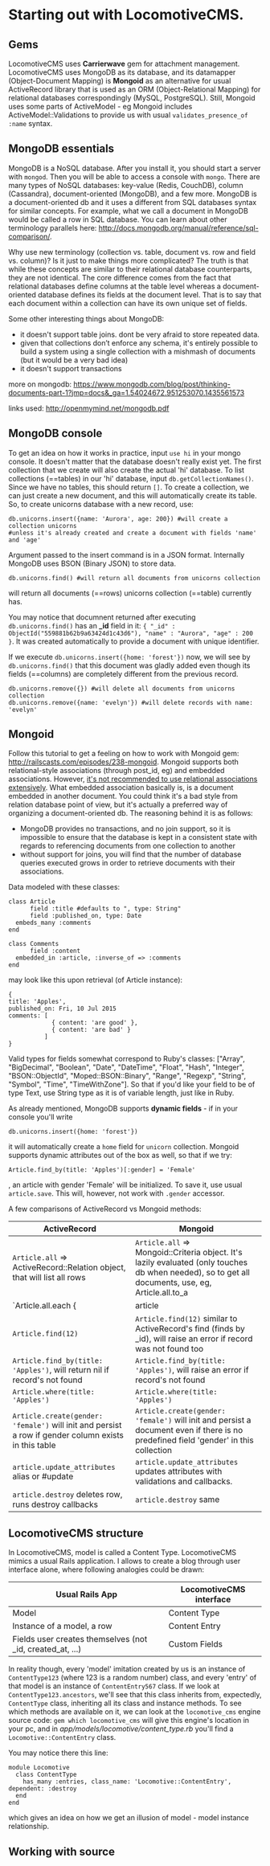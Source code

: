



# Starting out with LocomotiveCMS.

## Gems
LocomotiveCMS uses **Carrierwave** gem for attachment management. 
LocomotiveCMS uses MongoDB as its database, and its datamapper (Object-Document Mapping) is **Mongoid** as an alternative for usual ActiveRecord library that is used as an ORM (Object-Relational Mapping) for relational databases correspondingly (MySQL, PostgreSQL).
Still, Mongoid uses some parts of ActiveModel - eg Mongoid includes ActiveModel::Validations to provide us with usual `validates_presence_of :name` syntax.

## MongoDB essentials
MongoDB is a NoSQL database. After you install it, you should start a server with `mongod`. Then you will be able to access a console with `mongo`.
There are many types of NoSQL databases: key-value (Redis, CouchDB), column (Cassandra), document-oriented (MongoDB), and a few more. 
MongoDB is a document-oriented db and it uses a different from SQL databases syntax for similar concepts. For example, what we call a document in MongoDB would be called a row in SQL database. You can learn about other terminology parallels here: http://docs.mongodb.org/manual/reference/sql-comparison/.

Why use new terminology (collection vs. table, document vs. row and field vs. column)? Is it just to make things more complicated? The truth is that while these concepts are similar to their relational database counterparts, they are not identical. The core difference comes from the fact that relational databases define columns at the table level whereas a document-oriented database defines its fields at the document level. That is to say that each document within a collection can have its own unique set of fields.

Some other interesting things about MongoDB:

- it doesn't support table joins. dont be very afraid to store repeated data.
- given that collections don’t enforce any schema, it's entirely possible to build a system using a single collection with a mishmash of documents (but it would be a very bad idea)
- it doesn't support transactions

more on mongodb: https://www.mongodb.com/blog/post/thinking-documents-part-1?jmp=docs&_ga=1.54024672.951253070.1435561573

links used: http://openmymind.net/mongodb.pdf

## MongoDB console
To get an idea on how it works in practice, input `use hi` in your mongo console. It doesn't matter that the database doesn't really exist yet. The first collection that we create will also create the actual 'hi' database.
To list collections (==tables) in our 'hi' database, input `db.getCollectionNames()`. Since we have no tables, this should return `[]`. To create a collection, we can just create a new document, and this will automatically create its table. So, to create unicorns database with a new record, use:

    db.unicorns.insert({name: 'Aurora', age: 200}) #will create a collection unicorns 
    #unless it's already created and create a document with fields 'name' and 'age'

Argument passed to the insert command is in a JSON format. Internally MongoDB uses BSON (Binary JSON) to store data.

    db.unicorns.find() #will return all documents from unicorns collection

will return all documents (==rows) unicorns collection (==table) currently has.

You may notice that documnent returned after executing `db.unicorns.find()` has an **_id** field in it: `{ "_id" : ObjectId("559881b62b9a63424d1c43d6"), "name" : "Aurora", "age" : 200 }`. It was created automatically to provide a document with unique identifier.

If we execute `db.unicorns.insert({home: 'forest'})` now, we will see by `db.unicorns.find()` that this document was gladly added even though its fields (==columns) are completely different from the previous record.

    db.unicorns.remove({}) #will delete all documents from unicorns collection
    db.unicorns.remove({name: 'evelyn'}) #will delete records with name: 'evelyn'


## Mongoid

Follow this tutorial to get a feeling on how to work with Mongoid gem: http://railscasts.com/episodes/238-mongoid. 
Mongoid supports both relational-style associations (through post_id, eg) and embedded associations. However, [it's not recommended to use relational associations extensively](http://mongoid.org/en/mongoid/docs/tips.html#relational_associations). 
What embedded association basically is, is a document embedded in another document. You could think it's a bad style from relation database point of view, but it's actually a preferred way of organizing a document-oriented db. The reasoning behind it is as follows: 
 - MongoDB provides no transactions, and no join support, so it is impossible to ensure that the database is kept in a consistent state with regards to referencing documents from one collection to another
 - without support for joins, you will find that the number of database queries executed grows in order to retrieve documents with their associations.

Data modeled with these classes:

	class Article
          field :title #defaults to ", type: String"
          field :published_on, type: Date
	  embeds_many :comments
	end

	class Comments
          field :content
	  embedded_in :article, :inverse_of => :comments
	end

may look like this upon retrieval (of Article instance):

    {
	title: 'Apples',
	published_on: Fri, 10 Jul 2015
	comments: [
	            { content: 'are good' },
	            { content: 'are bad' }
	          ]
    }

Valid types for fields somewhat correspond to Ruby's classes: ["Array", "BigDecimal", "Boolean", "Date", "DateTime", "Float", "Hash", "Integer", "BSON::ObjectId", "Moped::BSON::Binary", "Range", "Regexp", "String", "Symbol", "Time", "TimeWithZone"]. So that if you'd like your field to be of type Text, use String type as it is of variable length, just like in Ruby.

As already mentioned, MongoDB supports **dynamic fields** - if in your console you'll write

    db.unicorns.insert({home: 'forest'})

it will automatically create a `home` field for `unicorn` collection. Mongoid supports dynamic attributes out of the box as well, so that if we try:
    
    Article.find_by(title: 'Apples')[:gender] = 'Female'

, an article with gender 'Female' will be initialized.
To save it, use usual `article.save`. This will, however, not work with `.gender` accessor.

A few comparisons of ActiveRecord vs Mongoid methods:

| ActiveRecord                                                                                         | Mongoid                                                                                                                                             |
| ---------------------------------------------------------------------------------------------------- | --------------------------------------------------------------------------------------------------------------------------------------------------- |
| `Article.all` => ActiveRecord::Relation object, that will list all rows                              | `Article.all` => Mongoid::Criteria object. It's lazily evaluated (only touches db when needed), so to get all documents, use, eg, Article.all.to_a  |
| `Article.all.each {|article| ...} `                                                                  | `Article.each {|article| ...} `                                                                                                                     |
| `Article.find(12)`                                                                                   | `Article.find(12)` similar to ActiveRecord's find (finds by _id), will raise an error if record was not found too                                   |
| `Article.find_by(title: 'Apples')`, will return nil if record's not found                                                                 | `Article.find_by(title: 'Apples')`, will raise an error if record's not found              |
| `Article.where(title: 'Apples')`                                                                     | `Article.where(title: 'Apples')`                                                                                                                    |
| `Article.create(gender: 'female')` will init and persist a row if gender column exists in this table | `Article.create(gender: 'female')` will init and persist a document even if there is no predefined field 'gender' in this collection                |
| `article.update_attributes` alias or #update                                                         | `article.update_attributes` updates attributes with validations and callbacks.                                                                      |
| `article.destroy` deletes row, runs destroy callbacks                                                | `article.destroy` same                                                                                                                              |


## LocomotiveCMS structure

In LocomotiveCMS, model is called a Content Type. 
LocomotiveCMS mimics a usual Rails application. I allows to create a blog through user interface alone, where following analogies could be drawn:

| Usual Rails App                                             | LocomotiveCMS interface |
| ----------------------------------------------------------- | ----------------------- |
| Model                                                       | Content Type            |
| Instance of a model, a row                                  | Content Entry           |
| Fields user creates themselves (not _id, created_at, ...)   | Custom Fields           |


In reality though, every 'model' imitation created by us is an instance of `ContentType123` (where 123 is a random number) class, and every 'entry' of that model is an instance of `ContentEntry567` class.
If we look at `ContentType123.ancestors`, we'll see that this class inherits from, expectedly, `ContentType` class, inheriting all its class and instance methods.
To see which methods are available on it, we can look at the `locomotive_cms` engine source code:
`gem which locomotive_cms` will give this engine's location in your pc, and in *app/models/locomotive/content_type.rb* you'll find a `Locomotive::ContentEntry` class.

You may notice there this line:

    module Locomotive
      class ContentType
        has_many :entries, class_name: 'Locomotive::ContentEntry', dependent: :destroy
      end
    end

which gives an idea on how we get an illusion of model - model instance relationship.


## Working with source
